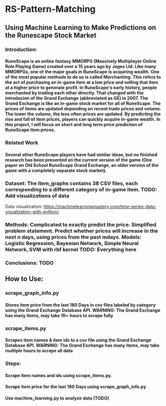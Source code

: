 # RS-Pattern-Matching

## Using Machine Learning to Make Predictions on the Runescape Stock Market

### Introduction: 
#### RuneScape is an online fantasy MMORPG (Massively Multiplayer Online Role Playing Game) created over a 15 years ago by Jagex Ltd. Like many MMORPGs, one of the major goals in RuneScape is acquiring wealth. One of the most popular methods to do so is called Merchanting. This refers to the act of purchasing an in-game item at a low price and selling that item at a higher price to generate profit. In RuneScape's early history, people merchanted by trading each other directly. That changed with the introducion of the Grand Exchange (abbreviated as GE) in 2007. The Grand Exchange is like an in-game stock market for all of RuneScape. The prices of items are updated depending on recent trade prices and volume. The lower the volume, the less often prices are updated. By predicting the rise and fall of item prices, players can quickly acquire in-game wealth. In this project, I will focus on short and long term price prediction of RuneScape item prices.

### Related Work
#### Several other RuneScape players have had similar ideas, but no finished research has been presented on the current version of the game (One paper on Old School RuneScape Grand Exchange, an older version of the game with a completely separate stock market).

### Dataset: The item_graphs contains 38 CSV files, each corresponding to a different category of in-game item. TODO: Add visualizations of data
Data visualization: https://machinelearningmastery.com/time-series-data-visualization-with-python/

### Methods: Complicated to exactly predict the price. Simplified problem statement. Predict whether prices will increase in the next n days, using prices from the past mdays. Models: Logistic Regression, Bayesian Network, Simple Neural Network, SVM with rbf kernel TODO: Everything here

### Conclusions: TODO




## How to Use:

### scrape_graph_info.py
#### Stores item price from the last 180 Days in csv files labeled by category using the Grand Exchange Database API. WARNING: The Grand Exchange has many items, may take 10+ hours to scrape fully

### scrape_items.py
#### Scrapes item names & item ids to a csv file using the Grand Exchange Database API. WARNING: The Grand Exchange has many items, may take multiple hours to scrape all data 

### Steps:

#### Scrape item names and ids using scrape_items.py.
#### Scrape item price for the last 180 Days using scrape_graph_info.py
#### Use machine_learning.py to analyze data (TODO)